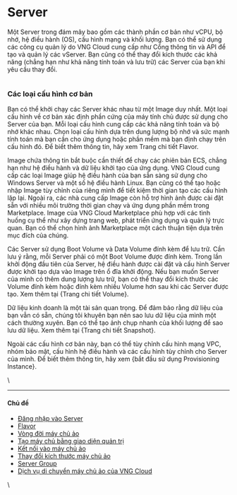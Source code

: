 # Server

Một Server trong đám mây bao gồm các thành phần cơ bản như vCPU, bộ nhớ, hệ điều hành (OS), cấu hình mạng và khối lượng. Bạn có thể sử dụng các công cụ quản lý do VNG Cloud cung cấp như Cổng thông tin và API để tạo và quản lý các vServer. Bạn cũng có thể thay đổi kích thước các khả năng (chẳng hạn như khả năng tính toán và lưu trữ) các Server của bạn khi yêu cầu thay đổi.

<figure><img src="https://docs.vngcloud.vn/download/attachments/49647864/image2022-11-14_13-49-32.png?version=1&#x26;modificationDate=1668408572000&#x26;api=v2" alt=""><figcaption></figcaption></figure>

### **Các loại cấu hình cơ bản** <a href="#server-cacloaicauhinhcoban" id="server-cacloaicauhinhcoban"></a>

Bạn có thể khởi chạy các Server khác nhau từ một Image duy nhất. Một loại cấu hình về cơ bản xác định phần cứng của máy tính chủ được sử dụng cho Server của bạn. Mỗi loại cấu hình cung cấp các khả năng tính toán và bộ nhớ khác nhau. Chọn loại cấu hình dựa trên dung lượng bộ nhớ và sức mạnh tính toán mà bạn cần cho ứng dụng hoặc phần mềm mà bạn định chạy trên cấu hình đó. Để biết thêm thông tin, hãy xem Trang chi tiết Flavor.

Image chứa thông tin bắt buộc cần thiết để chạy các phiên bản ECS, chẳng hạn như hệ điều hành và dữ liệu khởi tạo của ứng dụng. VNG Cloud cung cấp các loại Image giúp hệ điều hành của bạn sẵn sàng sử dụng cho Windows Server và một số hệ điều hành Linux. Bạn cũng có thể tạo hoặc nhập Image tùy chỉnh của riêng mình để tiết kiệm thời gian tạo các cấu hình lặp lại. Ngoài ra, các nhà cung cấp Image còn hỗ trợ hình ảnh được cài đặt sẵn với nhiều môi trường thời gian chạy và ứng dụng phần mềm trong Marketplace. Image của VNG Cloud Marketplace phù hợp với các tình huống cụ thể như xây dựng trang web, phát triển ứng dụng và quản lý trực quan. Bạn có thể chọn hình ảnh Marketplace một cách thuận tiện dựa trên mục đích của chúng.

Các Server sử dụng Boot Volume và Data Volume đính kèm để lưu trữ. Cần lưu ý rằng, mỗi Server phải có một Boot Volume được đính kèm. Trong lần khởi động đầu tiên của Server, hệ điều hành được cài đặt và cấu hình Server được khởi tạo dựa vào Image trên ổ đĩa khởi động. Nếu bạn muốn Server của mình có thêm dung lượng lưu trữ, bạn có thể thay đổi kích thước các Volume đính kèm hoặc đính kèm nhiều Volume hơn sau khi các Server được tạo. Xem thêm tại {Trang chi tiết Volume}.

Dữ liệu kinh doanh là một tài sản quan trọng. Để đảm bảo rằng dữ liệu của bạn vẫn có sẵn, chúng tôi khuyên bạn nên sao lưu dữ liệu của mình một cách thường xuyên. Bạn có thể tạo ảnh chụp nhanh của khối lượng để sao lưu dữ liệu. Xem thêm tại {Trang chi tiết Snapshot}.

Ngoài các cấu hình cơ bản này, bạn có thể tùy chỉnh cấu hình mạng VPC, nhóm bảo mật, cấu hình hệ điều hành và các cấu hình tùy chỉnh cho Server của mình. Để biết thêm thông tin, hãy xem {bắt đầu sử dụng Provisioning Instance}.

\


***

#### Chủ đề <a href="#server-chude" id="server-chude"></a>

* [Đăng nhập vào Server](ket-noi-vao-may-chu-ao/)
* [Flavor](flavor.md)
* [Vòng đời máy chủ ảo](vong-doi-may-chu-ao.md)
* [Tạo máy chủ bằng giao diện quản trị](tao-may-chu-bang-bang-dieu-khien.md)
* [Kết nối vào máy chủ ảo](ket-noi-vao-may-chu-ao/)
* [Thay đổi kích thước máy chủ ảo](thay-doi-kich-thuoc-may-chu-ao.md)
* [Server Group](../server-group.md)
* [Dịch vụ di chuyển máy chủ ảo của VNG Cloud](di-chuyen-may-chu-ao.md)

\
